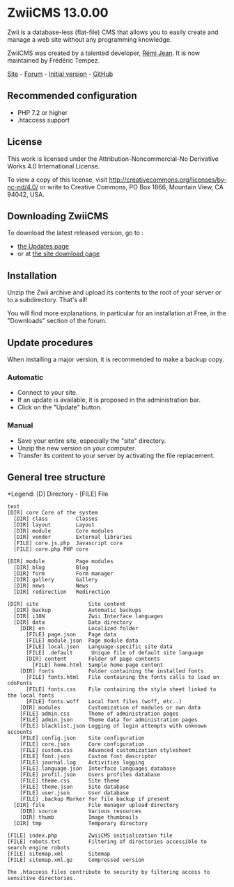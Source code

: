 # ZwiiCMS 13.0.00

Zwii is a database-less (flat-file) CMS that allows you to easily create and manage a web site without any programming knowledge.

ZwiiCMS was created by a talented developer, [Rémi Jean](https://remijean.fr/). It is now maintained by Frédéric Tempez.

[Site](http://zwiicms.fr/) - [Forum](http://forum.zwiicms.com/) - [Initial version](https://github.com/remijean/ZwiiCMS/) - [GitHub](https://github.com/fredtempez/ZwiiCMS)

## Recommended configuration

* PHP 7.2 or higher
* .htaccess support

## License

This work is licensed under the Attribution-Noncommercial-No Derivative Works 4.0 International License. 

To view a copy of this license, visit http://creativecommons.org/licenses/by-nc-nd/4.0/ or write to Creative Commons, PO Box 1866, Mountain View, CA 94042, USA.

## Downloading ZwiiCMS

To download the latest released version, go to :
- [the Updates page](https://forge.chapril.org/ZwiiCMS-Team/ZwiiCMS/releases)
- or at [the site download page](https://zwiicms.fr/telechargement) 


## Installation

Unzip the Zwii archive and upload its contents to the root of your server or to a subdirectory. That's all!

You will find more explanations, in particular for an installation at Free, in the "Downloads" section of the forum.


## Update procedures

When installing a major version, it is recommended to make a backup copy.

### Automatic

* Connect to your site.
* If an update is available, it is proposed in the administration bar.
* Click on the "Update" button.

### Manual

* Save your entire site, especially the "site" directory.
* Unzip the new version on your computer.
* Transfer its content to your server by activating the file replacement.


## General tree structure

*Legend: [D] Directory - [FILE] File

````
text
[DIR] core Core of the system
  [DIR] class         Classes
  [DIR] layout        Layout
  [DIR] module        Core modules
  [DIR] vendor        External libraries
  [FILE] core.js.php  Javascript core
  [FILE] core.php PHP core

[DIR] module          Page modules
  [DIR] blog          Blog
  [DIR] form          Form manager
  [DIR] gallery       Gallery
  [DIR] news          News
  [DIR] redirection   Redirection

[DIR] site                Site content
  [DIR] backup            Automatic backups
  [DIR] i18N              Zwii Interface languages
  [DIR] data              Data directory
    [DIR] en              Localized folder
      [FILE] page.json    Page data
      [FILE] module.json  Page module data
      [FILE] local.json   Language-specific site data
      [FILE] .default      Unique file of default site language
      [DIR] content       Folder of page contents
        [FILE] home.html  Sample home page content
    [DIR] fonts           Folder containing the installed fonts
      [FILE] fonts.html   File containing the fonts calls to load on cdnFonts
      [FILE] fonts.css    File containing the style sheet linked to the local fonts
      [FILE] fonts.woff   Local font files (woff, etc..)
    [DIR] modules         Customization of modules or own data
    [FILE] admin.css      Theme of administration pages
    [FILE] admin.json     Theme data for administration pages
    [FILE] blacklist.json Logging of login attempts with unknown accounts
    [FILE] config.json    Site configuration
    [FILE] core.json      Core configuration
    [FILE] custom.css     Advanced customization stylesheet
    [FILE] font.json      Custom font descriptor
    [FILE] journal.log    Activities logging
    [FILE] language.json  Interface languages database
    [FILE] profil.json    Users profiles database
    [FILE] theme.css      Site theme
    [FILE] theme.json     Site database
    [FILE] user.json      User database
    [FILE] .backup Marker for file backup if present
  [DIR] file              File manager upload directory
    [DIR] source          Various resources
    [DIR] thumb           Image thumbnails
  [DIR] tmp               Temporary directory

[FILE] index.php          ZwiiCMS initialization file
[FILE] robots.txt         Filtering of directories accessible to search engine robots
[FILE] sitemap.xml        Sitemap
[FILE] sitemap.xml.gz     Compressed version

The .htaccess files contribute to security by filtering access to sensitive directories.
